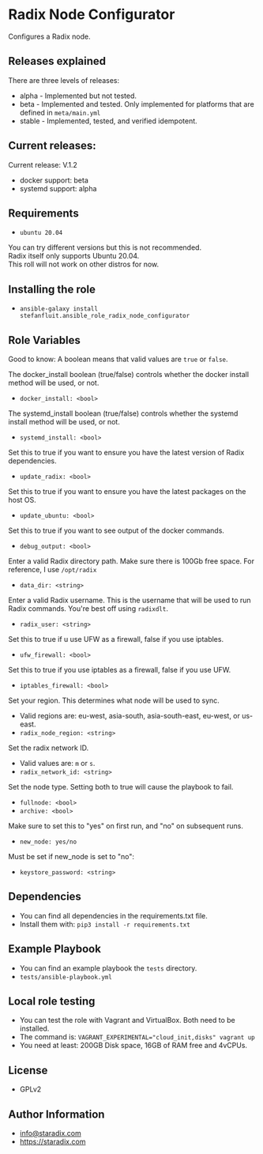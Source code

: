 Radix Node Configurator
=========
Configures a Radix node.  

Releases explained
------------
There are three levels of releases:
* alpha     - Implemented but not tested.
* beta      - Implemented and tested. Only implemented for platforms that are defined in `meta/main.yml`
* stable    - Implemented, tested, and verified idempotent.

Current releases:
------------

Current release: V.1.2
* docker support: beta
* systemd support: alpha

Requirements
------------
* `ubuntu 20.04`
  
You can try different versions but this is not recommended.  
Radix itself only supports Ubuntu 20.04.  
This roll will not work on other distros for now.  

Installing the role
------------
* `ansible-galaxy install stefanfluit.ansible_role_radix_node_configurator`

Role Variables
------------
Good to know: A boolean means that valid values are `true` or `false`.

The docker_install boolean (true/false) controls whether the docker install method will be used, or not.
* `docker_install: <bool>`

The systemd_install boolean (true/false) controls whether the systemd install method will be used, or not.
* `systemd_install: <bool>`

Set this to true if you want to ensure you have the latest version of Radix dependencies.
* `update_radix: <bool>`

Set this to true if you want to ensure you have the latest packages on the host OS.
* `update_ubuntu: <bool>`

Set this to true if you want to see output of the docker commands.
* `debug_output: <bool>`

Enter a valid Radix directory path. Make sure there is 100Gb free space.
For reference, I use `/opt/radix`
* `data_dir: <string>`

Enter a valid Radix username. This is the username that will be used to run Radix commands.
You're best off using `radixdlt`.
* `radix_user: <string>`

Set this to true if u use UFW as a firewall, false if you use iptables.
* `ufw_firewall: <bool>`

Set this to true if you use iptables as a firewall, false if you use UFW.
* `iptables_firewall: <bool>`

Set your region. This determines what node will be used to sync. 
* Valid regions are: eu-west, asia-south, asia-south-east, eu-west, or us-east.
* `radix_node_region: <string>`

Set the radix network ID. 
* Valid values are: `m` or `s`.
* `radix_network_id: <string>`

Set the node type. Setting both to true will cause the playbook to fail.
* `fullnode: <bool>`
* `archive: <bool>`

Make sure to set this to "yes" on first run, and "no" on subsequent runs.
* `new_node: yes/no`

Must be set if new_node is set to "no":
* `keystore_password: <string>`

Dependencies
------------
* You can find all dependencies in the requirements.txt file.  
* Install them with: `pip3 install -r requirements.txt`

Example Playbook
----------------
* You can find an example playbook the `tests` directory.
* `tests/ansible-playbook.yml`


Local role testing
-------
* You can test the role with Vagrant and VirtualBox. Both need to be installed.  
* The command is: `VAGRANT_EXPERIMENTAL="cloud_init,disks" vagrant up`  
* You need at least: 200GB Disk space, 16GB of RAM free and 4vCPUs.

License
-------
* GPLv2

Author Information
------------------
* [info@staradix.com](mailto://info@staradix.com)
* https://staradix.com